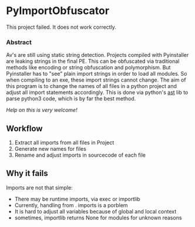 # PyImportObfuscator
This project failed. It does not work correctly.

### Abstract
Av's are still using static string detection. Projects compiled with Pyinstaller
are leaking strings in the final PE. This can be obfuscated via traditional methods
like encoding or string obfuscation and polymorphism. But Pyinstaller has to "see"
plain import strings in order to load all modules. So when compiling to an exe,
these import strings cannot change. The aim of this program is to change the names
of all files in a python project and adjust all import statements accordingly. This is
done via python's [ast](https://docs.python.org/3/library/ast.html) lib to parse python3 code, which is by far the best method.

*Help on this is very welcome!*

## Workflow
1) Extract all imports from all files in Project
2) Generate new names for files
3) Rename and adjust imports in sourcecode of each file

## Why it fails
Imports are not that simple:

- There may be runtime imports, via exec or importlib
- Currently, handling from . imports is a porblem
- It is hard to adjust all variables because of global and local context
- sometimes, importlib returns None for modules for unknown reasons
